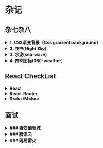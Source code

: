 # 杂记

## 杂七杂八

<details><summary><b>1. CSS渐变背景（Css gradient background）</b></summary>
<p>

![](./assets/css渐变背景1.png)

![](./assets/css渐变背景.png)

</p>
</details>

<details><summary><b>2. 夜空(Night Sky)</b></summary>
<p>

![](./assets/夜空.png)

</p>
</details>

<details><summary><b>3. 水波(sea-wave)</b></summary>
<p>

![](./assets/水波.png)

</p>
</details>

<details><summary><b>4. 四季图标(360-weather)</b></summary>
<p>

![](./assets/四季图标.png)

</p>
</details>

## React CheckList

<details><summary><b>React</b></summary>
<p>

- 什么时候使用状态管理器？
- render函数中return如果没有使用()会有什么问题？
- componentWillUpdate可以直接修改state的值吗？
- 说说你对React的渲染原理的理解
- 什么渲染劫持？
- React Intl是什么原理？
- 你有使用过React Intl吗？
- 怎么实现React组件的国际化呢？
- 说说Context有哪些属性？
- 怎么使用Context开发组件？
- 为什么React并不推荐我们优先考虑使用Context？
- 除了实例的属性可以获取Context外哪些地方还能直接获取Context呢？
- childContextTypes是什么？它有什么用？
- contextType是什么？它有什么用？
- Consumer向上找不到Provider的时候怎么办？
- 有使用过Consumer吗？
- 在React怎么使用Context？
- React15和16别支持IE几以上？
- 说说你对windowing的了解
- 举例说明React的插槽有哪些运用场景？
- 你有用过React的插槽(Portals)吗？怎么用？
- React的严格模式有什么用处？
- React如何进行代码拆分？拆分的原则是什么？
- React组件的构造函数有什么作用？
- React组件的构造函数是必须的吗？
- React中在哪捕获错误？
- React怎样引入svg的文件？
- 说说你对Relay的理解
- 在React中你有经常使用常量吗？
- 为什么说React中的props是只读的？
- 你有使用过formik库吗？说说它的优缺点
- 你有用过哪些React的表单库吗？说说它们的优缺点
- 如果组件的属性没有传值，那么它的默认值是什么？
- 可以使用TypeScript写React应用吗？怎么操作？
- super()和super(props)有什么区别？
- 你有使用过loadable组件吗？它帮我们解决了什么问题？
- 你有使用过suspense组件吗？它帮我们解决了什么问题？
- 怎样动态导入组件？
- 如何给非控组件设置默认的值？
- 怎么在React中引入其它的UI库，例如Bootstrap
- 怎样将事件传递给子组件？
- 怎样使用Hooks获取服务端数据？
- 使用Hooks要遵守哪些原则？
- render方法的原理你有了解吗？它返回的数据类型是什么？
- useEffect和useLayoutEffect有什么区别？
- 在React项目中你用过哪些动画的包？
- React必须使用JSX吗？
- 自定义组件时render是可选的吗？为什么？
- 需要把keys设置为全局唯一吗？
- 怎么定时更新一个组件？
- React根据不同的环境打包不同的域名？
- 使用webpack打包React项目，怎么减小生成的js大小？
- 在React中怎么使用async/await？
- 你阅读了几遍React的源码？都有哪些收获？你是怎么阅读的？
- 什么是React.forwardRef？它有什么作用？
- 写个例子说明什么是JSX的内联条件渲染
- 在React中怎么将参数传递给事件？
- React的事件和普通的HTML事件有什么不同？
- 在React中怎么阻止事件的默认行为？
- 你最喜欢React的哪一个特性（说一个就好）？
- 在React中什么时候使用箭头函数更方便呢？
- 你最不喜欢React的哪一个特性（说一个就好）？
- 说说你对React的reconciliation（一致化算法）的理解
- 使用PropTypes和Flow有什么区别？
- 怎样有条件地渲染组件？
- 在JSX中如何写注释？
- constructor和getInitialState有不同？
- 写例子说明React如何在JSX中实现for循环
- 为什么建议Fragment包裹元素？它的简写是什么？
- 你有用过React.Fragment吗？说说它有什么用途？
- 在React中你有遇到过安全问题吗？怎么解决？
- React中如何监听state的变化？
- React什么是有状态组件？
- React v15中怎么处理错误边界？
- React Fiber它的目的是解决什么问题？
- React为什么不要直接修改state？如果想修改怎么做？
- create-react-app有什么好处？
- 装饰器(Decorator)在React中有什么应用？
- 使用高阶组件(HOC)实现一个loading组件
- 如何用React实现滚动动画？
- 说出几点你认为的React最佳实践
- 你是如何划分React组件的？
- 举例说明如何在React创建一个事件
- 如何更新组件的状态？
- 怎样将多个组件嵌入到一个组件中？
- React的render中可以写{if else}这样的判断吗？
- React为什么要搞一个Hooks？
- React Hooks帮我们解决了哪些问题？
- 使用React的memo和forwardRef包装的组件为什么提示children类型不对？
- 有在项目中使用过Antd吗？说说它的好处
- 在React中如果去除生产环境上的sourcemap？
- 在React中怎么引用sass或less？
- 组件卸载前，加在DOM元素的监听事件和定时器要不要手动清除？为什么？
- 为什么标签里的for要写成htmlFor呢？
- 状态管理器解决了什么问题？什么时候用状态管理器？
- 状态管理器它精髓是什么？
- 函数式组件有没有生命周期？为什么？
- 在React中怎么引用第三方插件？比如说jQuery等
- React的触摸事件有哪几种？
- 路由切换时同一组件无法重新渲染的有什么方法可以解决？
- React16新特性有哪些？
- 你有用过哪些React的UI库？它们的优缺点分别是什么？
- <div onClick={handlerClick}>单击</div>和<div onClick={handlerClick(1)}>单击</div>有什么区别？
- 在React中如何引入图片？哪种方式更好？
- 在React中怎么使用字体图标？
- React的应用如何打包发布？它的步骤是什么？
- ES6的语法'...'在React中有哪些应用？
- 如何封装一个React的全局公共组件？
- 在React中组件的props改变时更新组件的有哪些方法？
- immutable的原理是什么？
- 你对immutable有了解吗？它有什么作用？
- 如何提高组件的渲染效率呢？
- 在React中如何避免不必要的render？
- render在什么时候会被触发？
- 写出React动态改变class切换组件样式
- React中怎么操作虚拟DOM的Class属性？
- 为什么属性使用className而不是class呢？
- 请说下react组件更新的机制是什么？
- 怎么在JSX里属性可以被覆盖吗？覆盖的原则是什么？
- 怎么在JSX里使用自定义属性？
- 怎么防止HTML被转义？
- 经常用React，你知道React的核心思想是什么吗？
- 在React中我们怎么做静态类型检测？都有哪些方法可以做到？
- 在React中组件的state和setState有什么区别？
- React怎样跳过重新渲染？
- React怎么判断什么时候重新渲染组件呢？
- 什么是React的实例？函数式组件有没有实例？
- 在React中如何判断点击元素属于哪一个组件？
- 在React中组件和元素有什么区别？
- 在React中声明组件时组件名的第一个字母必须是大写吗？为什么？
- 举例说明什么是高阶组件(HOC)的反向继承？
- 有用过React Devtools吗？说说它的优缺点分别是什么？
- 举例说明什么是高阶组件(HOC)的属性代理？
- React的isMounted有什么作用？
- React组件命名推荐的方式是哪个？为什么不推荐使用displayName？
- React的displayName有什么作用？
- 说说你对React的组件命名规范的理解
- 说说你对React的项目结构的理解
- React16废弃了哪些生命周期？为什么？
- 怎样在React中开启生产模式？
- React中getInitialState方法的作用是什么？
- React中你知道creatClass的原理吗？
- React中验证props的目的是什么？
- React中你有使用过getDefaultProps吗？它有什么作用？
- React中你有使用过propType吗？它有什么作用？
- React中怎么检验props？
- React.createClass和extends Component的区别有哪些？
- 高阶组件(HOC)有哪些优点和缺点？
- 给组件设置很多属性时不想一个个去设置有什么办法可以解决这问题呢？
- React16跟之前的版本生命周期有哪些变化？
- 怎样实现React组件的记忆？原理是什么？
- 创建React动画有哪些方式？
- 为什么建议不要过渡使用Refs？
- 在React使用高阶组件(HOC)有遇到过哪些问题？如何解决？
- 在使用React过程中什么时候用高阶组件(HOC)？
- 说说React diff的原理是什么？
- React怎么提高列表渲染的性能？
- 使用ES6的class定义的组件不支持mixins了，那用什么可以替代呢？
- 为何说虚拟DOM会提高性能？
- React的性能优化在哪个生命周期？它优化的原理是什么？
- 你知道的React性能优化有哪些方法？
- 举例说明在React中怎么使用样式？
- React有哪几种方法来处理表单输入？
- 什么是浅层渲染？
- 你有做过React的单元测试吗？如果有，用的是哪些工具？怎么做的？
- 在React中什么是合成事件？有什么用？
- 使用React写一个todo应用，说说你的思路
- React16的reconciliation和commit分别是什么？
- React的函数式组件有没有生命周期？
- useState和this.state的区别是什么？
- 请说说什么是useImperativeHandle？
- 请说说什么是useReducer？
- 请说说什么是useRef？
- 请说说什么是useEffect？
- 举例说明useState
- 请说说什么是useState？为什么要使用useState？
- 请描述下你对React的新特性Hooks的理解？它有哪些应用场景？
- 说说你对Error Boundaries的理解
- 说说你对Fiber架构的理解
- 说说你是怎么理解React的业务组件和技术组件的？
- 为什么建议setState的第一个参数是callback而不是一个对象呢？
- 展示组件和容器组件有什么区别？
- Mern和Yeoman脚手架有什么区别？
- 你有在项目中使用过Yeoman脚手架吗？
- 你有在项目中使用过Mern脚手架吗？
- shouldComponentUpdate方法是做什么的？
- 怎样在React中使用innerHTML？
- 你有写过React的中间件插件吗？
- React的中间件机制是怎么样的？这种机制有什么作用？
- React中你用过哪些第三方的中间件？
- 不用脚手架，你会手动搭建React项目吗？
- 请说说React中Portal是什么？
- React中修改prop引发的生命周期有哪几个？
- React多个setState调用的原理是什么？
- React中调用setState会更新的生命周期有哪几个？
- React中setState的第二个参数作用是什么呢？
- React中的setState是同步还是异步的呢？为什么state并不一定会同步更新？
- React中的setState批量更新的过程是什么？
- React中的setState执行机制是什么呢？
- 在React中遍历的方法有哪些？它们有什么区别呢？
- 请说说你对React的render方法的理解
- props.children.map和js的map有什么区别？为什么优先选择React的？
- 有用过React的严格模式吗？
- React中的setState和replaceState的区别是什么？
- React中的setState缺点是什么呢？
- 有用过React的Fragment吗？它的运用场景是什么？
- React组件间共享数据方法有哪些？
- React的状态提升是什么？使用场景有哪些？
- 简单描述下你有做过哪些React项目？
- 在构造函数中调用super(props)的目的是什么？
- 你是如何学习React的？
- 从旧版本的React升级到新版本的React有做过吗？有遇到过什么坑？
- 你用过React版本有哪些？
- 有用过React的服务端渲染吗？怎么做的？
- React的mixins有什么作用？适用于什么场景？
- React怎么拿到组件对应的DOM元素？
- 请描述下事件在React中的处理方式是什么？
- JSX和HTML有什么区别？
- React的书写规范有哪些？
- create-react-app创建新运用怎么解决卡的问题？
- 使用React的方式有哪几种？
- 说说你对reader的context的理解
- 同时引用这三个库React.js、React-dom.js和babel.js它们都有什么作用？
- 你知道Virtual DOM的工作原理吗？
- 你阅读过React的源码吗？简要说下它的执行流程
- React中怎样阻止组件渲染？
- React非兄弟组件如何通信？
- React兄弟组件如何通信？
- React非父子组件如何通信？
- React父子组件如何通信？
- React组件间的通信有哪些？
- 类组件和函数式组件有什么区别？
- React自定义组件你写过吗？说说看都写过哪些？
- React组件的state和props两者有什么区别？
- React有几种构建组件的方式？可以写出来吗？
- React中遍历时为什么不用索引作为唯一的key值？
- React中的key有什么作用？
- React中除了在构造函数中绑定this,还有别的方式吗？
- 在React中页面重新加载时怎样保留数据？
- 请描述下React的事件机制
- 怎样在React中创建一个事件？
- 在React中无状态组件有什么运用场景？
- 描述下在React中无状态组件和有状态组件的区别是什么？
- 写一个React的高阶组件(HOC)并说明你对它的理解
- React中可以在render访问refs吗？为什么？
- React中refs的作用是什么？有哪些应用场景？
- 请描述你对纯函数的理解？
- 受控组件和非受控组件有什么区别？
- React中什么是非控组件？
- React中什么是受控组件？
- React中发起网络请求应该在哪个生命周期中进行？为什么？
- 说说React的生命周期有哪些？
- 说说你对“在React中，一切都是组件”的理解
- 写React你是用es6还是es5的语法？有什么区别？
- 浏览器为什么无法直接JSX？怎么解决呢？
- 在使用React过程中你都踩过哪些坑？你是怎么填坑的？
- 说说你喜欢React的原因是什么？它有什么优缺点？
- 如何解决引用类型在pureComponent下修改值的时候，页面不渲染的问题？
- createElement与cloneElement两者有什么区别？
- 解释下React中Element 和Component两者的区别是什么？
- 解释下React中component和pureComponent两者的区别是什么？
- React的虚拟DOM和vue的虚拟DOM有什么区别？
- 你觉得React上手快不快？它有哪些限制？
- 说说你对声明式编程的理解？
- React与angular、vue有什么区别？
- React是哪个公司开发的？
- React是什么？它的主要特点是什么？
- 简要描述下你知道的React工作原理是什么？
- 在React中怎样改变组件状态，以及状态改变的过程是什么？
- 在React中你是怎么进行状态管理的？
- React声明组件有哪几种方法，各有什么不同？

</p>
</details>

<details><summary><b>React-Router</b></summary>
<p>

- React-Router怎么获取历史对象？
- React-Router怎么获取URL的参数？
- 在history模式中push和replace有什么区别？
- React-Router怎么设置重定向？
- React-Router 4中<Router>组件有几种类型？
- React-Router 3和React-Router 4有什么变化？添加了什么好的特性？
- React-Router的实现原理是什么？
- React-Router 4的switch有什么用？
- React-Router的路由有几种模式？
- React-Router 4怎样在路由变化时重新渲染同一个组件？
- React-Router的<Link>标签和<a>标签有什么区别？
- React的路由和普通路由有什么区别？
- 请你说说React的路由的优缺点？
- 请你说说React的路由是什么？

</p>
</details>

<details><summary><b>Redux/Mobox</b></summary>
<p>

- 你有了解Rxjs是什么吗？它是做什么的？
- 在Redux中怎么发起网络请求？
- Redux怎样重置状态？
- Redux怎样设置初始状态？
- Context api可以取代Redux吗？为什么？
- 推荐在reducer中触发Action吗？为什么？
- Redux怎么添加新的中间件？
- redux-saga和redux-thunk有什么本质的区别？
- 在React中你是怎么对异步方案进行选型的？
- 你知道redux-saga的原理吗？
- 你有使用过redux-saga中间件吗？它是干什么的？
- Redux中异步action和同步action最大的区别是什么？
- Redux和vuex有什么区别？
- Redux的中间件是什么？你有用过哪些Redux的中间件？
- 说说Redux的实现流程
- Mobx的设计思想是什么？
- Redux由哪些组件构成？
- Mobx和Redux有什么区别？
- 在React项目中你是如何选择Redux和Mobx的？说说你的理解
- 你有在React中使用过Mobx吗？它的运用场景有哪些？
- Redux的thunk作用是什么？
- Redux的数据存储和本地储存有什么区别？
- 在Redux中，什么是reducer？它有什么作用？
- 举例说明怎么在Redux中定义action？
- 在Redux中，什么是action？
- 在Redux中，什么是store？
- 为什么Redux能做到局部渲染呢？
- 说说Redux的优缺点分别是什么？
- Redux和Flux的区别是什么？
- Redux它的三个原则是什么？
- 什么是单一数据源？
- 什么是Redux？说说你对Redux的理解？有哪些运用场景？

</p>
</details>

## 面试

<details><summary><b>### 西安葡萄城</b></summary>
<p>

- 一面

```JS
// 将数组转为树形平级结构

const tempTree = [
  { id: 4, pId: 1, value: '1', title: 'Expand to load' },
      { id: 1, pId: 0, value: '1', title: 'Expand to load' },
      { id: 2, pId: 0, value: '2', title: 'Expand to load' },
      { id: 3, pId: 0, value: '3', title: 'Tree Node', isLeaf: true }
    
];

function buildTree(list) {
  const temp = {};
  const tree = {};
  for(let i in list) {
    temp[list[i].id] = list[i];
  }
  for(let i in temp) {
    if (temp[i].pId) {
      if (temp[temp[i].pId] && !temp[temp[i].pId].children) {
        temp[temp[i].pId].children = new Object();
      }
      temp[temp[i].pId].children[temp[i].id] = temp[i];
    }else {
      tree[temp[i].id] = temp[i];
    }
  }
  console.log(tree);
  return tree;
}

// {
//   '1': {
//     id: 1,
//     pId: 0,
//     value: '1',
//     title: 'Expand to load',
//     children: { '4': [Object] }
//   },
//   '2': { id: 2, pId: 0, value: '2', title: 'Expand to load' },
//   '3': { id: 3, pId: 0, value: '3', title: 'Tree Node', isLeaf: true }
// }
buildTree(tempTree);
```

- 二面

```JS
/**
 * 括号匹配 带有优先级 "{()}" --> true  "({})" --> false
 * 
 */


const pop = (arr) => arr.shift();
const add = (arr, el) => arr.unshift(el);

const bracesMap = {
  "(": ")",
  "[": "]",
  "{": "}"
};

const bracesLevel = ["(", "[", "{"];

/**
 * 
 * @param {string} bracesStr 
 */
const validBraces = (bracesStr) => {
  const bracesArr = bracesStr.split("");
  const stack = [];
  let flag = true;
  while (bracesArr.length && flag) {
    const temp = pop(bracesArr);
    if (bracesLevel.includes(temp)) {
      if (stack.length && bracesLevel.indexOf(temp) > bracesLevel.indexOf(stack[0])) {
        flag = false;
      }
      stack.unshift(temp);
    } else if(bracesMap[stack[0]] === temp) {
      stack.shift();
    } else {
      flag = false;
    }
  }
  return flag;
}



console.log(validBraces('[[(())]]'));
console.log(validBraces('{([)]}'));
console.log(validBraces("()()()"));
console.log(validBraces("([{}])"))
```

- 三面

```JS
const data = [
  { type: "ss", value: 6 },
  { type: "sdddb", value: -3 },
  { type: "ggsc", value: 4 },
  { type: "dfg", value: 7 },
  { type: "dfsssg", value: -7 },
  { type: "ggsc", value: 4 },
  { type: "dfg", value: 7 },
  { type: "ggsc", value: 4 },
  { type: "dfg", value: 7 },
];

//将上面的图转化为

//               ###             ###      ###
// ##            ###             ###      ###
// ##            ###             ###      ###
// ##       #### ###        #### ### #### ###
// ##       #### ###        #### ### #### ###
// ##       #### ###        #### ### #### ###
// ##       #### ###        #### ### #### ###
// -------------------------------------------
// ss sdddb ggsc dfg dfsssg ggsc dfg ggsc dfg
// -------------------------------------------
//    #####          ######
//    #####          ######
//    #####          ######
//                   ######
//                   ######
//                   ######
//                   ######



const getMap = (data) => {
  let map = '';
  data.forEach(row => {
    row.forEach(col => {
      map += col;
    });
    map += '\n';
  });
  return map;
}


const getArr = (row, col, str) => {
  const twoDarr = [];

  for (let i = 0; i < row; i++) {
    let subarray = [];
    for (let j = 0; j < col; j++) {
      subarray.push(str);
    }
    twoDarr.push(subarray);
  }
  return twoDarr;
}


const startRender = (dataMap, row, col, width) => {
  while (width) {
    dataMap[row][col + width] = "#";
    width--;
  }
}

/**
 * 
 * @param {array} data 
 */
const renderMap = (data) => {
  const nameLen = data.reduce((prev, item) => prev + item.type.length + 1, 0);
  const valueArr = data.map(item => item.value);
  const [min, max] = [Math.min(...valueArr), Math.max(...valueArr)];
  const dataMap = getArr((min > 0 ? max : max - min) + 3, nameLen, " ");
  const baseUpStart = max;
  const baseLowStart = min > 0 ? max : max + 3 - min;
  dataMap[baseUpStart].fill("-");
  dataMap[baseUpStart + 2].fill("-");
  data.reduce((prev, item) => {
    const { value, type } = item;
    let splitSpace = 0;
    let nameIndex = 0;
    while (nameIndex < type.length) {
      splitSpace++;
      dataMap[baseUpStart + 1][nameIndex + prev+ 1] = type[nameIndex];
      nameIndex++;
    }
    let temp = value;
    while (temp) {
      if (temp > 0) {
        startRender(dataMap, baseUpStart - temp, prev, splitSpace)
        temp--;
      } else {
        startRender(dataMap, baseLowStart + temp - (Math.abs(min) + value), prev, splitSpace);
        temp++;
      }
    }
    return prev + splitSpace + 1;
  }, 0);
  return getMap(dataMap);
}

console.log(renderMap(data));

//               ###             ###      ###
// ##            ###             ###      ###
// ##            ###             ###      ###
// ##       #### ###        #### ### #### ###
// ##       #### ###        #### ### #### ###
// ##       #### ###        #### ### #### ###
// ##       #### ###        #### ### #### ###
// -------------------------------------------
// ss sdddb ggsc dfg dfsssg ggsc dfg ggsc dfg
// -------------------------------------------
//    #####          ######
//    #####          ######
//    #####          ######
//                   ######
//                   ######
//                   ######
//                   ######

```

</p>
</details>

<details><summary><b>### 腾讯云</b></summary>
<p>

- 一面

```JS

// ## 完成函数 flatten，接受数组作为参数，数组元素包含整数或数组，函数返回扁平化后的数组

// ```js
// function flatten(arr) {
//   // TODO
// }
// console.log(flatten([1, [2, [3, 4], 5], 6])); // [1, 2, 3, 4, 5, 6]
// ```￼


const flatten = (arr) => {
  let res = [];
  arr.forEach(item => {
    if (item instanceof Array) {
      res.push(...flatten(item));
    } else {
      res.push(item);
    }
  })
  return res;
};
console.log(flatten([1, [2, [3, 4], 5], 6])); // [1, 2, 3, 4, 5, 6]

// ## 实现一个格式化数字的函数 addComma，给数字添加千位分隔符

// ```js
// function addComma(num) {
//   // TODO
// }￼


const addComma= (num) => {
  const result = [];
  let count = 0;
  const tempNum = (num || 0).toString().split('');
  for(let i = tempNum.length -1; i>= 0; i-- ) {
    count ++;
    result.unshift(tempNum[i]);
    if (!(count % 3) && i !== 0) {
      result.unshift(',');
    }
  }
  return result.join('');
}

console.log(addComma(1203004));



// ## 实现一个解析url参数的函数 

// ```js
// function parseUrl(urlStr) {
//   // TODO
// }

// parseUrl('https://cloud.tencent.com?a=1&b=2&c=3');
// // 返回 {a: 1, b: 2, c: 3}
// ```￼

/**
 * 
 * @param {string} url 
 */
const parserUrl = (url) => {
  const parseJson = {};
  const arr = url.substr(url.indexOf('?') + 1).split('&');
  arr.forEach(item => {
    const temp = item.split('=');
    parseJson[temp[0]] = temp[1];
  });
  return parseJson;
};

console.log(parserUrl('https://cloud.tencent.com?a=1&b=2&c=3'));


//事件机制
// xss攻击和csrf攻击
// 闭包使用以及原理
// 请求报文结构
// cookie和服务器的会话原理
// react hooks ref
// react fiber
```

- 二面

```JS
// /**
//  * 
//  * @param {Array} array 
//数组转链表
//  */
const translate = (array) => {
  if (Array.isArray(array) && !array.length) return null;
  let temp = null;
  let head = { value: array[0], next: null };
  let pnode = head;
  for (let i = 1; i < array.length; i++) {
    temp = { value: array[i], next: null };
    pnode.next = temp;
    pnode = temp;
  }
  return head;
};

const arr = [1, 2, 3, 4, 5];
const arr1 = [];
const arr2 = [1, 2, 3, 4, 5, 6, 7, 8];
const arr3 = null;
const arr4 = [1]

const getConsole = (temp) => {
  console.log('start')
  // const head = translate(arr);
  // let temp = head;
  while (temp) {
    console.log(temp.value)
    temp = temp.next;
  }
};


const nodes = {value: 0, next: null};
const nodes1 = {value: 1, next: null};
const nodes2 = {value: 2, next: null};
const nodes3 = {value: 3, next: null};
const nodesP = {value: 0, next: null};
const nodesP1 = {value: 1, next: null};
const nodesP2 = {value: 12, next: null};
const nodesP3 = {value: 13, next: null};
const nodesP4 = {value: 14, next: null};

nodes.next = nodes1;
nodes1.next = nodes2;
nodes2.next = nodes3;
nodes3.next = nodesP2;

nodesP.next = nodesP1;
nodesP1.next = nodesP2;

nodesP2.next = nodesP3;
nodesP3.next = nodesP4;

// getConsole(arr);
// getConsole(arr1)
// getConsole(arr2);

const getCount = (p) => {
  let count = 0;
  let temp = p;
  while (temp !== null) {
    count ++;
    temp = temp.next;
  }
  return count;
}

//找出交叉链表节点
const getInterNode = (linkHeadA, linkHeadB) => {
  let [p, q] = [linkHeadA, linkHeadB];
  if (!p || !q) return null;
  if (p === q) return p;
  let [countP, countQ] = [getCount(p), getCount(q)];
  if (countP > countQ) {
    for(let i = countQ; i< countP; i++) p = p.next;
  } else if(countP < countQ) {
    for(let i = countP; i< countQ; i++) q = q.next;
  }
  getConsole(p);
  getConsole(q);
  while (p && q) {
      if (p === q) return p;
      p = p.next;
      q = q.next;
  }
  return null;
};

console.log(getInterNode(nodes, nodesP));

//获取url各个部分数据
const getUrlData = (url) =>{
  const reg = new RegExp(/(\w+):\/\/([^/:]+)(:\d*)?/)
  let matchObj = url.match(reg);
  const parseJson = {};
  const arr = url.substr(url.indexOf('?') + 1).split('&');
  arr.forEach(item => {
    const temp = item.split('=');
    parseJson[temp[0]] = temp[1];
  });
  if (matchObj) {
    matchObj.params = parseJson;
    return matchObj;
  } else {
    return null
  }
};

console.log(getUrlData("https://ss-subs.paofusub.com/sub?target=clash"));

```

</p>
</details>

<details><summary><b>### 网易雷火</b></summary>
<p>
- 一面

1. 自我介绍
2. 说说在项目中用的cookie，cookie的作用以及属性
3. react再卸载时用的哪个生命周期？在hooks中如何在卸载时做这个操作
4. css选择器的优先级，兄弟选择器和子类选择器知道吗？
5. vue的双向绑定原理？怎么实现的？vue2.x和3.x在这块有什么区别？
6. 前端如何异步上传文件？具体使用什么上传？
7. 前端瀑布流了解吗？怎么实现的？
8. 前端的页面如何做适配？有哪些方案？（这里忘记说直接写两套）
9. 前端跨域了解吗？有哪些方案？cors具体是什么？
10. 配置过webpack吗？静态资源配置了解吗？有配置过图片划分处理吗？
11. webpack图片压缩你怎么做？
（本次面试没有代码）
</p>
</details>